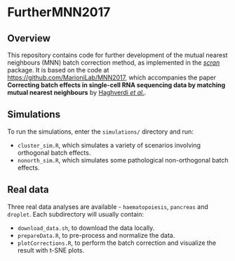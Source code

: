 # FurtherMNN2017

## Overview

This repository contains code for further development of the mutual nearest neighbours (MNN) batch correction method, as implemented in the [_scran_](https://bioconductor.org/packages/scran) package.
It is based on the code at https://github.com/MarioniLab/MNN2017, which accompanies the paper **Correcting batch effects in single-cell RNA sequencing data by matching mutual nearest neighbours** by [Haghverdi _et al._](https://doi.org/10.1038/nbt.4091).

## Simulations

To run the simulations, enter the `simulations/` directory and run:

- `cluster_sim.R`, which simulates a variety of scenarios involving orthogonal batch effects.
- `nonorth_sim.R`, which simulates some pathological non-orthogonal batch effects.

## Real data

Three real data analyses are available - `haematopoiesis`, `pancreas` and `droplet`.
Each subdirectory will usually contain:

- `download_data.sh`, to download the data locally.
- `prepareData.R`, to pre-process and normalize the data.
- `plotCorrections.R`, to perform the batch correction and visualize the result with t-SNE plots.

